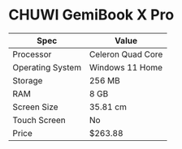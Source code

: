 # CHUWI GemiBook X Pro

| Spec | Value |
|---|---|
| Processor | Celeron Quad Core |
| Operating System | Windows 11 Home |
| Storage | 256 MB |
| RAM | 8 GB |
| Screen Size | 35.81 cm |
| Touch Screen | No |
| Price | $263.88 |
